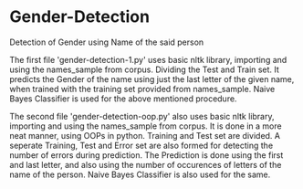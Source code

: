 # Gender-Detection
Detection of Gender using Name of the said person

The first file 'gender-detection-1.py' uses basic nltk library, importing and using the names_sample from corpus.
Dividing the Test and Train set.
It predicts the Gender of the name using just the last letter of the given name, when trained with the training set provided from names_sample.
Naive Bayes Classifier is used for the above mentioned procedure.

The second file 'gender-detection-oop.py' also uses basic nltk library, importing and using the names_sample from corpus.
It is done in a more neat manner, using OOPs in python.
Training and Test set are divided.
A seperate Training, Test and Error set are also formed for detecting the number of errors during prediction.
The Prediction is done using the first and last letter,
and also using the number of occurences of letters of the name of the person.
Naive Bayes Classifier is also used for the same. 
